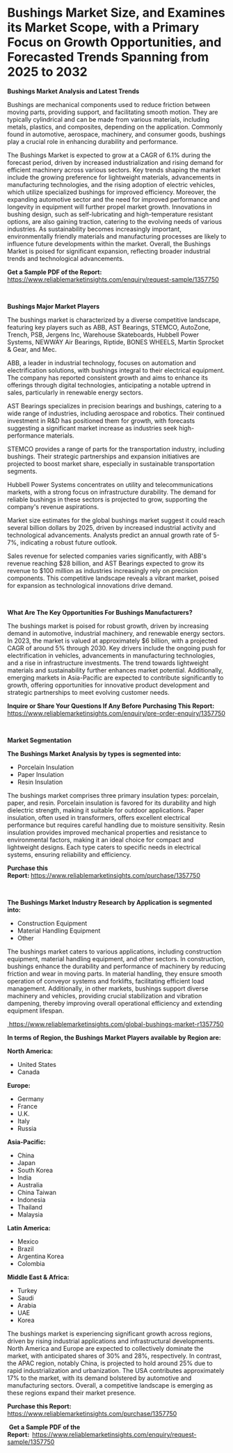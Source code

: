 <p><h1>Bushings Market Size, and Examines its Market Scope, with a Primary Focus on Growth Opportunities, and Forecasted Trends Spanning from 2025 to 2032</h1></p><p><strong>Bushings Market Analysis and Latest Trends</strong></p>
<p><p>Bushings are mechanical components used to reduce friction between moving parts, providing support, and facilitating smooth motion. They are typically cylindrical and can be made from various materials, including metals, plastics, and composites, depending on the application. Commonly found in automotive, aerospace, machinery, and consumer goods, bushings play a crucial role in enhancing durability and performance.</p><p>The Bushings Market is expected to grow at a CAGR of 6.1% during the forecast period, driven by increased industrialization and rising demand for efficient machinery across various sectors. Key trends shaping the market include the growing preference for lightweight materials, advancements in manufacturing technologies, and the rising adoption of electric vehicles, which utilize specialized bushings for improved efficiency. Moreover, the expanding automotive sector and the need for improved performance and longevity in equipment will further propel market growth. Innovations in bushing design, such as self-lubricating and high-temperature resistant options, are also gaining traction, catering to the evolving needs of various industries. As sustainability becomes increasingly important, environmentally friendly materials and manufacturing processes are likely to influence future developments within the market. Overall, the Bushings Market is poised for significant expansion, reflecting broader industrial trends and technological advancements.</p></p>
<p><strong>Get a Sample PDF of the Report:&nbsp;</strong> <a href="https://www.reliablemarketinsights.com/enquiry/request-sample/1357750?utm_campaign=3084&utm_medium=2&utm_source=Github&utm_content=ia&utm_term=16042025&utm_id=bushings">https://www.reliablemarketinsights.com/enquiry/request-sample/1357750</a></p>
<p>&nbsp;</p>
<p><strong>Bushings Major Market Players</strong></p>
<p><p>The bushings market is characterized by a diverse competitive landscape, featuring key players such as ABB, AST Bearings, STEMCO, AutoZone, Trench, PSB, Jergens Inc, Warehouse Skateboards, Hubbell Power Systems, NEWWAY Air Bearings, Riptide, BONES WHEELS, Martin Sprocket & Gear, and Mec. </p><p>ABB, a leader in industrial technology, focuses on automation and electrification solutions, with bushings integral to their electrical equipment. The company has reported consistent growth and aims to enhance its offerings through digital technologies, anticipating a notable uptrend in sales, particularly in renewable energy sectors.</p><p>AST Bearings specializes in precision bearings and bushings, catering to a wide range of industries, including aerospace and robotics. Their continued investment in R&D has positioned them for growth, with forecasts suggesting a significant market increase as industries seek high-performance materials.</p><p>STEMCO provides a range of parts for the transportation industry, including bushings. Their strategic partnerships and expansion initiatives are projected to boost market share, especially in sustainable transportation segments.</p><p>Hubbell Power Systems concentrates on utility and telecommunications markets, with a strong focus on infrastructure durability. The demand for reliable bushings in these sectors is projected to grow, supporting the company's revenue aspirations.</p><p>Market size estimates for the global bushings market suggest it could reach several billion dollars by 2025, driven by increased industrial activity and technological advancements. Analysts predict an annual growth rate of 5-7%, indicating a robust future outlook. </p><p>Sales revenue for selected companies varies significantly, with ABB's revenue reaching $28 billion, and AST Bearings expected to grow its revenue to $100 million as industries increasingly rely on precision components. This competitive landscape reveals a vibrant market, poised for expansion as technological innovations drive demand.</p></p>
<p>&nbsp;</p>
<p><strong>What Are The Key Opportunities For Bushings Manufacturers?</strong></p>
<p><p>The bushings market is poised for robust growth, driven by increasing demand in automotive, industrial machinery, and renewable energy sectors. In 2023, the market is valued at approximately $6 billion, with a projected CAGR of around 5% through 2030. Key drivers include the ongoing push for electrification in vehicles, advancements in manufacturing technologies, and a rise in infrastructure investments. The trend towards lightweight materials and sustainability further enhances market potential. Additionally, emerging markets in Asia-Pacific are expected to contribute significantly to growth, offering opportunities for innovative product development and strategic partnerships to meet evolving customer needs.</p></p>
<p><strong>Inquire or Share Your Questions If Any Before Purchasing This Report:</strong> <a href="https://www.reliablemarketinsights.com/enquiry/pre-order-enquiry/1357750?utm_campaign=3084&utm_medium=2&utm_source=Github&utm_content=ia&utm_term=16042025&utm_id=bushings">https://www.reliablemarketinsights.com/enquiry/pre-order-enquiry/1357750</a></p>
<p>&nbsp;</p>
<p><strong>Market Segmentation</strong></p>
<p><strong>The Bushings Market Analysis by types is segmented into:</strong></p>
<p><ul><li>Porcelain Insulation</li><li>Paper Insulation</li><li>Resin Insulation</li></ul></p>
<p><p>The bushings market comprises three primary insulation types: porcelain, paper, and resin. Porcelain insulation is favored for its durability and high dielectric strength, making it suitable for outdoor applications. Paper insulation, often used in transformers, offers excellent electrical performance but requires careful handling due to moisture sensitivity. Resin insulation provides improved mechanical properties and resistance to environmental factors, making it an ideal choice for compact and lightweight designs. Each type caters to specific needs in electrical systems, ensuring reliability and efficiency.</p></p>
<p><strong>Purchase this Report:&nbsp;</strong><a href="https://www.reliablemarketinsights.com/purchase/1357750?utm_campaign=3084&utm_medium=2&utm_source=Github&utm_content=ia&utm_term=16042025&utm_id=bushings">https://www.reliablemarketinsights.com/purchase/1357750</a></p>
<p>&nbsp;</p>
<p><strong>The Bushings Market Industry Research by Application is segmented into:</strong></p>
<p><ul><li>Construction Equipment</li><li>Material Handling Equipment</li><li>Other</li></ul></p>
<p><p>The bushings market caters to various applications, including construction equipment, material handling equipment, and other sectors. In construction, bushings enhance the durability and performance of machinery by reducing friction and wear in moving parts. In material handling, they ensure smooth operation of conveyor systems and forklifts, facilitating efficient load management. Additionally, in other markets, bushings support diverse machinery and vehicles, providing crucial stabilization and vibration dampening, thereby improving overall operational efficiency and extending equipment lifespan.</p></p>
<p><a href="https://www.reliablemarketinsights.com/global-bushings-market-r1357750?utm_campaign=3084&utm_medium=2&utm_source=Github&utm_content=ia&utm_term=16042025&utm_id=bushings">&nbsp;https://www.reliablemarketinsights.com/global-bushings-market-r1357750</a></p>
<p><strong>In terms of Region, the Bushings Market Players available by Region are:</strong></p>
<p>
    <p> <strong> North America: </strong>
        <ul>
            <li>United States</li>
            <li>Canada</li>
        </ul>
        </p> 
    <p> <strong> Europe: </strong>
        <ul>
            <li>Germany</li>
            <li>France</li>
            <li>U.K.</li>
            <li>Italy</li>
            <li>Russia</li>
        </ul>
        </p> 
    <p> <strong> Asia-Pacific: </strong>
        <ul>
            <li>China</li>
            <li>Japan</li>
            <li>South Korea</li>
            <li>India</li>
            <li>Australia</li>
            <li>China Taiwan</li>
            <li>Indonesia</li>
            <li>Thailand</li>
            <li>Malaysia</li>
        </ul>
        </p> 
    <p> <strong> Latin America: </strong>
        <ul>
            <li>Mexico</li>
            <li>Brazil</li>
            <li>Argentina Korea</li>
            <li>Colombia</li>
        </ul>
        </p> 
    <p> <strong> Middle East & Africa: </strong>
        <ul>
            <li>Turkey</li>
            <li>Saudi</li>
            <li>Arabia</li>
            <li>UAE</li>
            <li>Korea</li>
        </ul>
    </p>
    </p>
<p><p>The bushings market is experiencing significant growth across regions, driven by rising industrial applications and infrastructural developments. North America and Europe are expected to collectively dominate the market, with anticipated shares of 30% and 28%, respectively. In contrast, the APAC region, notably China, is projected to hold around 25% due to rapid industrialization and urbanization. The USA contributes approximately 17% to the market, with its demand bolstered by automotive and manufacturing sectors. Overall, a competitive landscape is emerging as these regions expand their market presence.</p></p>
<p><strong>Purchase this Report: </strong><a href="https://www.reliablemarketinsights.com/purchase/1357750?utm_campaign=3084&utm_medium=2&utm_source=Github&utm_content=ia&utm_term=16042025&utm_id=bushings">https://www.reliablemarketinsights.com/purchase/1357750</a></p>
<p>&nbsp;<strong>Get a Sample PDF of the Report:&nbsp;&nbsp;</strong><a href="https://www.reliablemarketinsights.com/enquiry/request-sample/1357750?utm_campaign=3084&utm_medium=2&utm_source=Github&utm_content=ia&utm_term=16042025&utm_id=bushings">https://www.reliablemarketinsights.com/enquiry/request-sample/1357750</a></p>
<p><strong></strong></p>
<p><p></p><p></p><p></p></p>